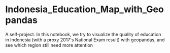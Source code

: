 # Indonesia_Education_Map_with_Geopandas
A self-project. In this notebook, we try to visualize the quality of education in Indonesia (with a proxy 2017's National Exam result) with geopandas, and see which region still need more attention
